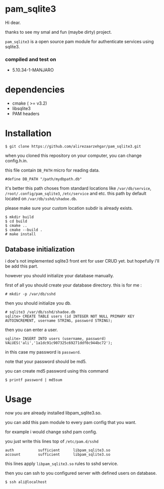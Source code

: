 # pam_sqlite3

Hi dear.

thanks to see my smal and fun (maybe dirty) project.

`pam_sqlite3` is a open source pam module for authenticate services using sqlite3.

### compiled and test on

- 5.10.34-1-MANJARO

# dependencies

- cmake ( >= v3.2)
- libsqlite3
- PAM headers

# Installation

`$ git clone https://github.com/alirezaarzehgar/pam_sqlite3.git`

when you cloned this repository on your computer, you can change config.h.in.

this file contain `DB_PATH` micro for reading data.

```
#define DB_PATH "/path/mydbpath.db"
```

it's better this path choses from standard locations like `/var/db/service`, `/root/.config/pam_sqlite3`, `/etc/service` and etc.
this path by default located on `/var/db/sshd/shadoe.db`.

please make sure your custom location subdir is already exists.

```
$ mkdir build
$ cd build
$ cmake ..
$ cmake --build .
# make install
```

## Database initialization

i doe's not implemented sqlite3 front ent for user CRUD yet.
but hopefully i'll be add this part.

however you should initialize your database manually.

first of all you should create your database directory.
this is for me :

```
# mkdir -p /var/db/sshd
```

then you should initialize you db.

```
# sqlite3 /var/db/sshd/shadoe.db
sqlite> CREATE TABLE users (id INTEGER NOT NULL PRIMARY KEY AUTOINCREMENT, username STRING, password STRING);
```

then you can enter a user.

```
sqlite> INSERT INTO users (username, password) VALUES('ali','1a1dc91c907325c69271ddf0c944bc72');
```

in this case my password is `password`.

note that your password should be md5.

you can create md5 password using this command

```
$ printf password | md5sum
```

# Usage

now you are already installed libpam_sqlite3.so.

you can add this pam module to every pam config that you want.

for example i would change sshd pam config.

you just write this lines top of `/etc/pam.d/sshd`

```
auth           sufficient      libpam_sqlite3.so
account        sufficient      libpam_sqlite3.so
```

this lines apply `libpam_sqlite3.so` rules to sshd service.

then you can ssh to you configured server with defined users on database.

```
$ ssh ali@localhost
```
